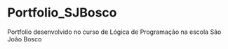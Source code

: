# Portfolio_SJBosco
Portfolio desenvolvido no curso de Lógica de Programação na escola São João Bosco
